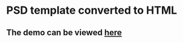# PSD template converted to HTML
## The demo can be viewed [here](https://apinkev.github.io/acosta-template/)
